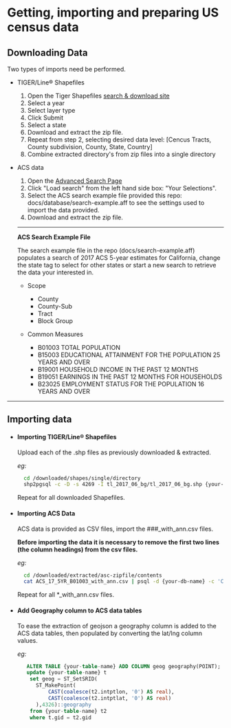 # Getting, importing and preparing US census data

## Downloading Data

Two types of imports need be performed.

+ TIGER/Line® Shapefiles
  1. Open the Tiger Shapefiles [search & download site](https://www.census.gov/cgi-bin/geo/shapefiles/)
  2. Select a year
  3. Select layer type
  4. Click Submit
  5. Select a state
  6. Download and extract the zip file.
  7. Repeat from step 2, selecting desired data level: [Cencus Tracts, County subdivision, County, State, Country]
  8. Combine extracted directory's from zip files into a single directory

+ ACS data 
  1. Open the [Advanced Search Page](https://factfinder.census.gov/faces/nav/jsf/pages/searchresults.xhtml?refresh=t#none)
  2. Click "Load search" from the left hand side box: "Your Selections".
  3. Select the ACS search example file provided this repo: docs/database/search-example.aff to see the settings used to import the data provided.
  4. Download and extract the zip file.

  ---

  **ACS Search Example File**

  The search example file in the repo (docs/search-example.aff) populates a search of 2017 ACS 5-year estimates for California,
  change the state tag to select for other states or start a new search to retrieve the data your interested in.

  + Scope
  	- County
  	- County-Sub
  	- Tract
  	- Block Group

  + Common Measures
  	- B01003 TOTAL POPULATION
  	- B15003 EDUCATIONAL ATTAINMENT FOR THE POPULATION 25 YEARS AND OVER
  	- B19001 HOUSEHOLD INCOME IN THE PAST 12 MONTHS
  	- B19051 EARNINGS IN THE PAST 12 MONTHS FOR HOUSEHOLDS
  	- B23025 EMPLOYMENT STATUS FOR THE POPULATION 16 YEARS AND OVER

---

## Importing data

+ #### Importing TIGER/Line® Shapefiles

  Upload each of the .shp files as previously downloaded & extracted.

  *eg:*
  ```bash
    cd /downloaded/shapes/single/directory
    shp2pgsql -c -D -s 4269 -I tl_2017_06_bg/tl_2017_06_bg.shp {your-table-name} | psql -d {your-db-name}
  ```

  Repeat for all downloaded Shapefiles.

+ #### Importing ACS Data

  ACS data is provided as CSV files, import the ###_with_ann.csv files.

  **Before importing the data it is necessary to remove the first two lines (the column headings) from the csv files.**

  *eg:*
  ```bash
    cd /downloaded/extracted/asc-zipfile/contents
    cat ACS_17_5YR_B01003_with_ann.csv | psql -d {your-db-name} -c 'COPY {your-table-name} FROM STDIN'
  ```

  Repeat for all *_with_ann.csv files.

+ #### Add Geography column to ACS data tables

  To ease the extraction of geojson a geography column is added to the ACS data tables, then populated by converting the lat/lng column values.

  *eg:*
  ```sql
     ALTER TABLE {your-table-name} ADD COLUMN geog geography(POINT);
     update {your-table-name} t
      set geog = ST_SetSRID(
      	ST_MakePoint(
      		CAST(coalesce(t2.intptlon, '0') AS real),
      		CAST(coalesce(t2.intptlat, '0') AS real)
      	),4326)::geography
      from {your-table-name} t2
      where t.gid = t2.gid
   ```
